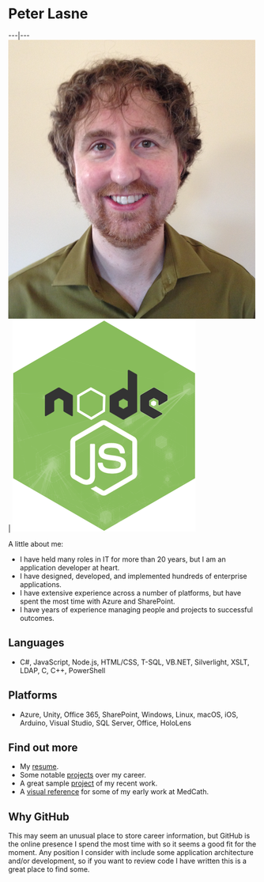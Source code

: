 # Peter Lasne

---|---
![headshot](images/headshot.png) | ![Node.js](images/node_js.png)

A little about me:
* I have held many roles in IT for more than 20 years, but I am an application developer at heart.
* I have designed, developed, and implemented hundreds of enterprise applications.
* I have extensive experience across a number of platforms, but have spent the most time with Azure and SharePoint.
* I have years of experience managing people and projects to successful outcomes.

## Languages

* C#, JavaScript, Node.js, HTML/CSS, T-SQL, VB.NET, Silverlight, XSLT, LDAP, C, C++, PowerShell

## Platforms

* Azure, Unity, Office 365, SharePoint, Windows, Linux, macOS, iOS, Arduino, Visual Studio, SQL Server, Office, HoloLens

## Find out more

* My [resume](resume.docx).
* Some notable [projects](projects.md) over my career.
* A great sample [project](https://github.com/plasne/Multi-Service-Availability) of my recent work.
* A [visual reference](visual.pdf) for some of my early work at MedCath.

## Why GitHub

This may seem an unusual place to store career information, but GitHub is the online presence I spend the most time with so it seems a good fit for the moment. Any position I consider with include some application architecture and/or development, so if you want to review code I have written this is a great place to find some.
